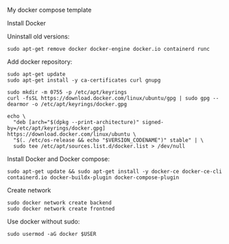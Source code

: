 My docker compose template

Install Docker

Uninstall old versions:

    sudo apt-get remove docker docker-engine docker.io containerd runc

Add docker repository:

    sudo apt-get update
    sudo apt-get install -y ca-certificates curl gnupg

    sudo mkdir -m 0755 -p /etc/apt/keyrings
    curl -fsSL https://download.docker.com/linux/ubuntu/gpg | sudo gpg --dearmor -o /etc/apt/keyrings/docker.gpg

    echo \
      "deb [arch="$(dpkg --print-architecture)" signed-by=/etc/apt/keyrings/docker.gpg] https://download.docker.com/linux/ubuntu \
      "$(. /etc/os-release && echo "$VERSION_CODENAME")" stable" | \
      sudo tee /etc/apt/sources.list.d/docker.list > /dev/null

Install Docker and Docker compose:

    sudo apt-get update && sudo apt-get install -y docker-ce docker-ce-cli containerd.io docker-buildx-plugin docker-compose-plugin

Create network

    sudo docker network create backend
    sudo docker network create frontned

Use docker without sudo:

    sudo usermod -aG docker $USER

